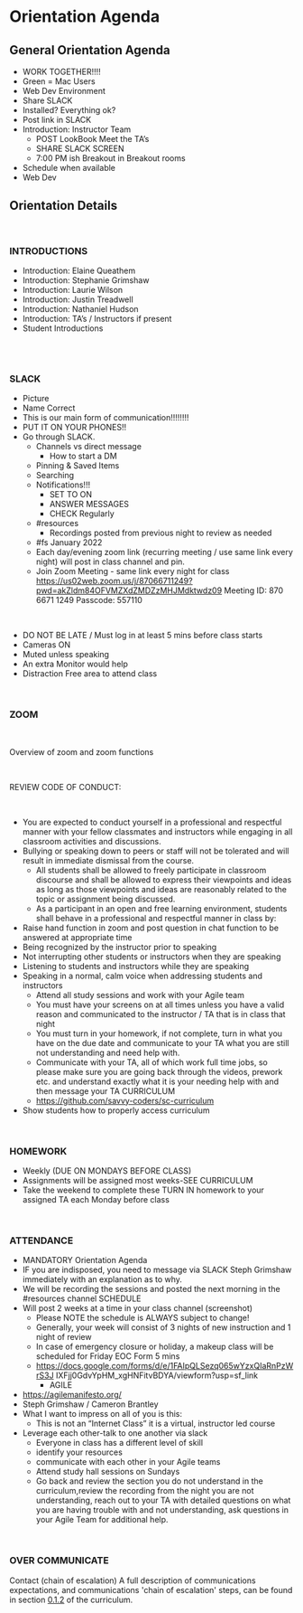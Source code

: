 # Orientation Agenda

## General Orientation Agenda

-  WORK TOGETHER!!!!
-  Green = Mac Users
-  Web Dev Environment
-  Share SLACK
-  Installed? Everything ok?
-  Post link in SLACK
-  Introduction: Instructor Team
    -  POST LookBook Meet the TA’s
    -  SHARE SLACK SCREEN
    -  7:00 PM ish Breakout in Breakout rooms
-  Schedule when available
-  Web Dev

## Orientation Details

<br>

### INTRODUCTIONS

-  Introduction: Elaine Queathem
-  Introduction: Stephanie Grimshaw
-  Introduction: Laurie Wilson
-  Introduction: Justin Treadwell
-  Introduction: Nathaniel Hudson
-  Introduction: TA’s / Instructors if present
-  Student Introductions <br><br>

<br>

### SLACK

-  Picture
-  Name Correct
-  This is our main form of communication!!!!!!!!
-  PUT IT ON YOUR PHONES!!
-  Go through SLACK.
   -  Channels vs direct message
      -  How to start a DM
   -  Pinning & Saved Items
   -  Searching
   -  Notifications!!!
      -  SET TO ON
      -  ANSWER MESSAGES
      -  CHECK Regularly
   -  #resources
      -  Recordings posted from previous night to review as needed
   -  #fs January 2022
   -  Each day/evening zoom link (recurring meeting / use same link every night) will post in class channel and pin.
   -  Join Zoom Meeting - same link every night for class
https://us02web.zoom.us/j/87066711249?pwd=akZldm84OFVMZXdZMDZzMHJMdktwdz09
Meeting ID: 870 6671 1249 Passcode: 557110

<br>

-  DO NOT BE LATE / Must log in at least 5 mins before class starts
-  Cameras ON
-  Muted unless speaking
-  An extra Monitor would help
-  Distraction Free area to attend class

<br>

### ZOOM

<br>

Overview of zoom and zoom functions

<br>

REVIEW CODE OF CONDUCT:

<br>

- You are expected to conduct yourself in a professional and respectful manner with your
fellow classmates and instructors while engaging in all classroom activities and
discussions.
-  Bullying or speaking down to peers or staff will not be tolerated and will result in
immediate dismissal from the course.
      -  All students shall be allowed to freely participate in classroom discourse and shall be
allowed to express their viewpoints and ideas as long as those viewpoints and ideas are
reasonably related to the topic or assignment being discussed.
      -  As a participant in an open and free learning environment, students shall behave in a
professional and respectful manner in class by:
-  Raise hand function in zoom and post question in chat function to be
answered at appropriate time
-  Being recognized by the instructor prior to speaking
-  Not interrupting other students or instructors when they are speaking
-  Listening to students and instructors while they are speaking
-  Speaking in a normal, calm voice when addressing students and instructors
      -  Attend all study sessions and work with your Agile team
      -  You must have your screens on at all times unless you have a valid reason
and communicated to the instructor / TA that is in class that night
      -  You must turn in your homework, if not complete, turn in what you have on
the due date and communicate to your TA what you are still not
understanding and need help with.
      -  Communicate with your TA, all of which work full time jobs, so please make
sure you are going back through the videos, prework etc. and understand
exactly what it is your needing help with and then message your TA
CURRICULUM
      -  https://github.com/savvy-coders/sc-curriculum
-  Show students how to properly access curriculum

<br>

### HOMEWORK

- Weekly (DUE ON MONDAYS BEFORE CLASS)<br>
- Assignments will be assigned most weeks-SEE CURRICULUM<br>
- Take the weekend to complete these
TURN IN homework to your assigned TA each Monday before class

<br>

### ATTENDANCE

-  MANDATORY
Orientation Agenda
-  IF you are indisposed, you need to message via SLACK Steph Grimshaw
immediately with an explanation as to why.
-  We will be recording the sessions and posted the next morning in the #resources
channel
SCHEDULE
-  Will post 2 weeks at a time in your class channel (screenshot)
   -  Please NOTE the schedule is ALWAYS subject to change!
   -  Generally, your week will consist of 3 nights of new instruction and 1 night
of review
   -  In case of emergency closure or holiday, a makeup class will be
scheduled for Friday
EOC Form 5 mins
   -  https://docs.google.com/forms/d/e/1FAIpQLSezq065wYzxQIaRnPzWrS3J
IXFjj0GdvYpHM_xgHNFitvBDYA/viewform?usp=sf_link
      -  AGILE
-  https://agilemanifesto.org/
-  Steph Grimshaw / Cameron Brantley
-  What I want to impress on all of you is this:
    - This is not an “Internet Class” it is a virtual, instructor led course
-  Leverage each other-talk to one another via slack
   -  Everyone in class has a different level of skill
   -  identify your resources
   -  communicate with each other in your Agile teams
   -  Attend study hall sessions on Sundays
   -  Go back and review the section you do not understand in the curriculum,review the recording from the night you are not understanding, reach out to your TA with detailed questions on what you are having trouble with and not understanding, ask questions in your Agile Team for additional help.

<br>

### OVER COMMUNICATE

Contact (chain of escalation)
A full description of communications expectations, and communications 'chain of escalation' steps, can be found in section [0.1.2](./0.1.2-StudentGuidelinesAndEscalationProcess.md) of the curriculum.
